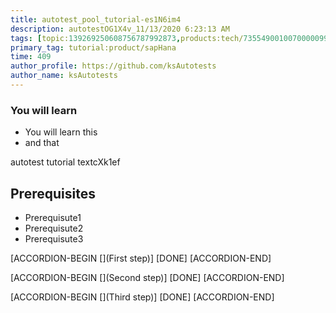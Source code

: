 ```yaml
---
title: autotest_pool_tutorial-es1N6im4
description: autotestOG1X4v_11/13/2020 6:23:13 AM
tags: [topic:139269250608756787992873,products:tech/73554900100700000996,tutorial:experience/advanced]
primary_tag: tutorial:product/sapHana
time: 409
author_profile: https://github.com/ksAutotests
author_name: ksAutotests
---
```

### You will learn
- You will learn this
- and that

autotest tutorial textcXk1ef

## Prerequisites
- Prerequisute1
- Prerequisute2
- Prerequisute3

[ACCORDION-BEGIN [](First step)]
[DONE]
[ACCORDION-END]

[ACCORDION-BEGIN [](Second step)]
[DONE]
[ACCORDION-END]

[ACCORDION-BEGIN [](Third step)]
[DONE]
[ACCORDION-END]


